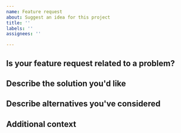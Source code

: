 ```yaml
---
name: Feature request
about: Suggest an idea for this project
title: ''
labels: ''
assignees: ''

---
```


<!--
This issue tracker for bug reports and feature requests only.

  * Please open a support ticket by sending mail to support@rubygems.org  if your issue is related your rubygems.org account or you need help using the site.
  * Please submit a report using https://hackerone.com/rubygems if you are reporting a security vulnerability.
--->

## Is your feature request related to a problem?
<!-- A clear and concise description of what the problem is. Ex. I'm always frustrated when [...] -->

## Describe the solution you'd like
<!-- A clear and concise description of what you want to happen.  -->

## Describe alternatives you've considered
<!-- A clear and concise description of any alternative solutions or features you've considered. -->

## Additional context
<!-- Add any other context or screenshots about the feature request here.-->
